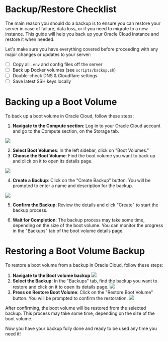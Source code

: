 # Backup/Restore Checklist

The main reason you should do a backup is to ensure you can restore your server in case of failure, data loss, or if you need to migrate to a new instance. This guide will help you back up your Oracle Cloud instance and restore it when needed.

Let's make sure you have everything covered before proceeding with any major changes or updates to your server:

- [ ] Copy all `.env` and config files off the server
- [ ] Back up Docker volumes (see `scripts/backup.sh`)
- [ ] Double-check DNS & Cloudflare settings
- [ ] Save latest SSH keys locally

# Backing up a Boot Volume
To back up a boot volume in Oracle Cloud, follow these steps:
1. **Navigate to the Compute section**: Log in to your Oracle Cloud account and go to the Compute section, on the Storage tab.

![](https://imgur.com/Oy0YfVZ.png)

2. **Select Boot Volumes**: In the left sidebar, click on "Boot Volumes."
3. **Choose the Boot Volume**: Find the boot volume you want to back up and click on it to open its details page.

![](https://imgur.com/CTAHqWd.png)

4. **Create a Backup**: Click on the "Create Backup" button. You will be prompted to enter a name and description for the backup.

![](https://imgur.com/BHmmqEb.png)

5. **Confirm the Backup**: Review the details and click "Create" to start the backup process.
   
6. **Wait for Completion**: The backup process may take some time, depending on the size of the boot volume. You can monitor the progress in the "Backups" tab of the boot volume details page.

# Restoring a Boot Volume Backup
To restore a boot volume from a backup in Oracle Cloud, follow these steps:

1. **Navigate to the Boot volume backup**
![](https://imgur.com/KurxHGM.png)
2. **Select the Backup**: In the "Backups" tab, find the backup you want to restore and click on it to open its details page.
![](https://imgur.com/xf3vgrt.png)
3. **Press on Restore Boot Volume**: Click on the "Restore Boot Volume" button. You will be prompted to confirm the restoration.
![](https://imgur.com/MJxU6TZ.png)

After confirming, the boot volume will be restored from the selected backup. This process may take some time, depending on the size of the boot volume.

Now you have your backup fully done and ready to be used any time you need it!

